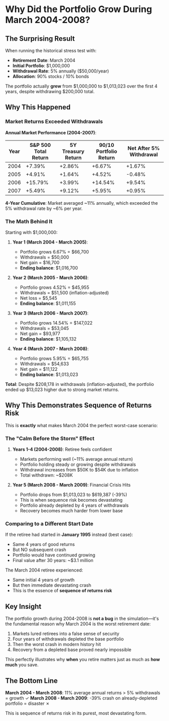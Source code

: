 # Why Did the Portfolio Grow During March 2004-2008?

## The Surprising Result

When running the historical stress test with:
- **Retirement Date**: March 2004
- **Initial Portfolio**: $1,000,000
- **Withdrawal Rate**: 5% annually ($50,000/year)
- **Allocation**: 90% stocks / 10% bonds

The portfolio actually **grew** from $1,000,000 to $1,013,023 over the first 4 years, despite withdrawing $200,000 total.

## Why This Happened

### Market Returns Exceeded Withdrawals

**Annual Market Performance (2004-2007)**:

| Year | S&P 500 Total Return | 5Y Treasury Return | 90/10 Portfolio Return | Net After 5% Withdrawal |
|------|---------------------|-------------------|----------------------|------------------------|
| 2004 | +7.39% | +2.86% | +6.67% | +1.67% |
| 2005 | +4.91% | +1.64% | +4.52% | -0.48% |
| 2006 | +15.79% | +3.99% | +14.54% | +9.54% |
| 2007 | +5.49% | +9.12% | +5.95% | +0.95% |

**4-Year Cumulative**: Market averaged ~11% annually, which exceeded the 5% withdrawal rate by ~6% per year.

### The Math Behind It

Starting with $1,000,000:

1. **Year 1 (March 2004 - March 2005)**:
   - Portfolio grows 6.67% = $66,700
   - Withdrawals = $50,000
   - Net gain = $16,700
   - **Ending balance**: $1,016,700

2. **Year 2 (March 2005 - March 2006)**:
   - Portfolio grows 4.52% = $45,955
   - Withdrawals = $51,500 (inflation-adjusted)
   - Net loss = $5,545
   - **Ending balance**: $1,011,155

3. **Year 3 (March 2006 - March 2007)**:
   - Portfolio grows 14.54% = $147,022
   - Withdrawals = $53,045
   - Net gain = $93,977
   - **Ending balance**: $1,105,132

4. **Year 4 (March 2007 - March 2008)**:
   - Portfolio grows 5.95% = $65,755
   - Withdrawals = $54,633
   - Net gain = $11,122
   - **Ending balance**: $1,013,023

**Total**: Despite $208,178 in withdrawals (inflation-adjusted), the portfolio ended up $13,023 higher due to strong market returns.

## Why This Demonstrates Sequence of Returns Risk

This is **exactly** what makes March 2004 the perfect worst-case scenario:

### The "Calm Before the Storm" Effect

1. **Years 1-4 (2004-2008)**: Retiree feels confident
   - Markets performing well (~11% average annual return)
   - Portfolio holding steady or growing despite withdrawals
   - Withdrawal increases from $50K to $54K due to inflation
   - Total withdrawn: ~$208K

2. **Year 5 (March 2008 - March 2009)**: Financial Crisis Hits
   - Portfolio drops from $1,013,023 to $619,387 (-39%)
   - This is when sequence risk becomes devastating
   - Portfolio already depleted by 4 years of withdrawals
   - Recovery becomes much harder from lower base

### Comparing to a Different Start Date

If the retiree had started in **January 1995** instead (best case):
- Same 4 years of good returns
- But NO subsequent crash
- Portfolio would have continued growing
- Final value after 30 years: ~$3.1 million

The March 2004 retiree experienced:
- Same initial 4 years of growth
- But then immediate devastating crash
- This is the essence of **sequence of returns risk**

## Key Insight

The portfolio growth during 2004-2008 is **not a bug** in the simulation—it's the fundamental reason why March 2004 is the worst retirement date:

1. Markets lured retirees into a false sense of security
2. Four years of withdrawals depleted the base portfolio
3. Then the worst crash in modern history hit
4. Recovery from a depleted base proved nearly impossible

This perfectly illustrates why **when** you retire matters just as much as **how much** you save.

## The Bottom Line

**March 2004 - March 2008**: 11% average annual returns > 5% withdrawals = growth ✓
**March 2008 - March 2009**: -39% crash on already-depleted portfolio = disaster ✗

This is sequence of returns risk in its purest, most devastating form.
